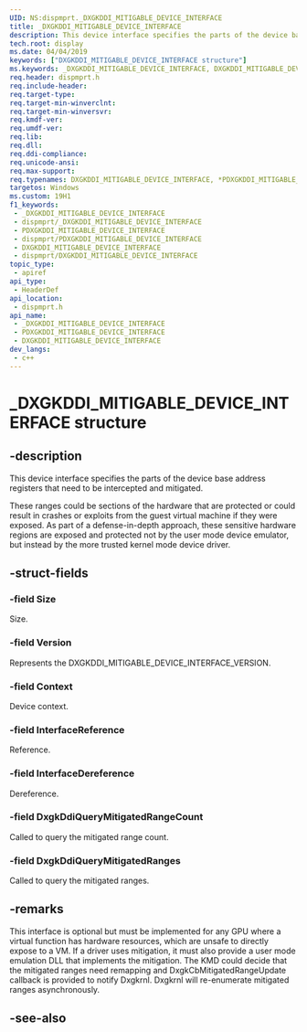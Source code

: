 ```yaml
---
UID: NS:dispmprt._DXGKDDI_MITIGABLE_DEVICE_INTERFACE
title: _DXGKDDI_MITIGABLE_DEVICE_INTERFACE
description: This device interface specifies the parts of the device base address registers that need to be intercepted and mitigated.
tech.root: display
ms.date: 04/04/2019
keywords: ["DXGKDDI_MITIGABLE_DEVICE_INTERFACE structure"]
ms.keywords: _DXGKDDI_MITIGABLE_DEVICE_INTERFACE, DXGKDDI_MITIGABLE_DEVICE_INTERFACE, *PDXGKDDI_MITIGABLE_DEVICE_INTERFACE,
req.header: dispmprt.h
req.include-header: 
req.target-type: 
req.target-min-winverclnt: 
req.target-min-winversvr: 
req.kmdf-ver: 
req.umdf-ver: 
req.lib: 
req.dll: 
req.ddi-compliance: 
req.unicode-ansi: 
req.max-support: 
req.typenames: DXGKDDI_MITIGABLE_DEVICE_INTERFACE, *PDXGKDDI_MITIGABLE_DEVICE_INTERFACE
targetos: Windows
ms.custom: 19H1
f1_keywords:
 - _DXGKDDI_MITIGABLE_DEVICE_INTERFACE
 - dispmprt/_DXGKDDI_MITIGABLE_DEVICE_INTERFACE
 - PDXGKDDI_MITIGABLE_DEVICE_INTERFACE
 - dispmprt/PDXGKDDI_MITIGABLE_DEVICE_INTERFACE
 - DXGKDDI_MITIGABLE_DEVICE_INTERFACE
 - dispmprt/DXGKDDI_MITIGABLE_DEVICE_INTERFACE
topic_type:
 - apiref
api_type:
 - HeaderDef
api_location:
 - dispmprt.h
api_name:
 - _DXGKDDI_MITIGABLE_DEVICE_INTERFACE
 - PDXGKDDI_MITIGABLE_DEVICE_INTERFACE
 - DXGKDDI_MITIGABLE_DEVICE_INTERFACE
dev_langs:
 - c++
---
```


# _DXGKDDI_MITIGABLE_DEVICE_INTERFACE structure


## -description

This device interface specifies the parts of the device base address registers that need to be intercepted and mitigated. 

These ranges could be sections of the hardware that are protected or could result in crashes or exploits from the guest virtual machine if they were exposed.  As part of a defense-in-depth approach, these sensitive hardware regions are exposed and protected not by the user mode device emulator, but instead by the more trusted kernel mode device driver.

## -struct-fields

### -field Size

Size.

### -field Version

Represents the DXGKDDI_MITIGABLE_DEVICE_INTERFACE_VERSION.

### -field Context

Device context.

### -field InterfaceReference

Reference.

### -field InterfaceDereference

Dereference.

### -field DxgkDdiQueryMitigatedRangeCount

Called to query the mitigated range count.

### -field DxgkDdiQueryMitigatedRanges

 
Called to query the mitigated ranges.

## -remarks

This interface is optional but must be implemented for any GPU where a virtual function has hardware resources, which are unsafe to directly expose to a VM. If a driver uses mitigation, it must also provide a user mode emulation DLL that implements the mitigation. 
The KMD could decide that the mitigated ranges need remapping and DxgkCbMitigatedRangeUpdate callback is provided to notify Dxgkrnl. Dxgkrnl will re-enumerate mitigated ranges asynchronously.

## -see-also


